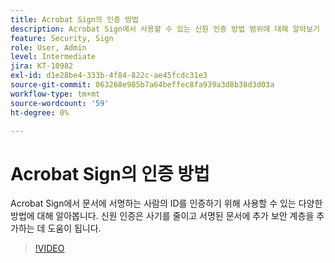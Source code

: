 ```yaml
---
title: Acrobat Sign의 인증 방법
description: Acrobat Sign에서 사용할 수 있는 신원 인증 방법 범위에 대해 알아보기
feature: Security, Sign
role: User, Admin
level: Intermediate
jira: KT-10982
exl-id: d1e28be4-333b-4f84-822c-ae45fcdc31e3
source-git-commit: 063268e985b7a64beffec8fa939a3d8b38d3d03a
workflow-type: tm+mt
source-wordcount: '59'
ht-degree: 0%

---
```


# Acrobat Sign의 인증 방법

Acrobat Sign에서 문서에 서명하는 사람의 ID를 인증하기 위해 사용할 수 있는 다양한 방법에 대해 알아봅니다. 신원 인증은 사기를 줄이고 서명된 문서에 추가 보안 계층을 추가하는 데 도움이 됩니다.

>[!VIDEO](https://video.tv.adobe.com/v/3447589?quality=12&learn=on&hidetitle=true&captions=kor)
